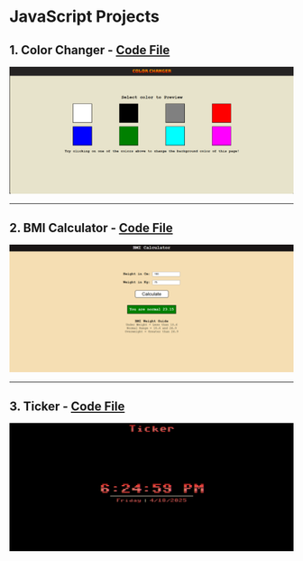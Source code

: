 # JavaScript Projects


## 1. Color Changer - [Code File](https://github.com/Anujit1/JavaScript_Projects/tree/main/colorChanger)
![Color Changer webpage Snapshot](project_Snapshot/color_changer.png)

---

## 2. BMI Calculator - [Code File](https://github.com/Anujit1/JavaScript_Projects/tree/main/BMI_Calculator)
![BMI Color webpage snapshot](project_Snapshot/bmi_calculator.png)

---

## 3. Ticker - [Code File](https://github.com/Anujit1/JavaScript_Projects/tree/main/Clock)
![BMI Color webpage snapshot](project_Snapshot/Ticker_clock.png)